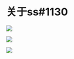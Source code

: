 # 关于ss\#1130

![](https://raw.githubusercontent.com/loremwalker/fq-book/master/images/2018-05-02_012348.png)

![](https://raw.githubusercontent.com/loremwalker/fq-book/master/images/2018-05-02_012640.png)

![](https://raw.githubusercontent.com/loremwalker/fq-book/master/images/2018-05-02_012818.png)

